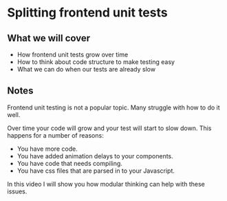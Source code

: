 # Splitting frontend unit tests

## What we will cover

- How frontend unit tests grow over time
- How to think about code structure to make testing easy
- What we can do when our tests are already slow

## Notes

Frontend unit testing is not a popular topic. Many struggle with how to do it well.

Over time your code will grow and your test will start to slow down.
This happens for a number of reasons:

- You have more code.
- You have added animation delays to your components.
- You have code that needs compiling.
- You have css files that are parsed in to your Javascript.

In this video I will show you how modular thinking can help with these issues.

